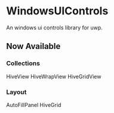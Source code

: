 # WindowsUIControls
An windows ui controls library for uwp.

## Now Available

### Collections
HiveView
HiveWrapView
HiveGridView

### Layout
AutoFillPanel
HiveGrid
